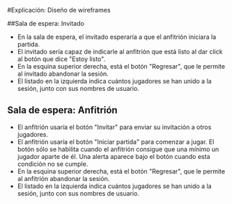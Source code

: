 #Explicación: Diseño de wireframes




##Sala de espera: Invitado

- En la sala de espera, el invitado esperaría a que el anfitrión iniciara la partida.
- El invitado sería capaz de indicarle al anfitrión que está listo al dar click al botón que dice "Estoy listo".
- En la esquina superior derecha, está el botón "Regresar", que le permite al invitado abandonar la sesión.
- El listado en la izquierda indica cuántos jugadores se han unido a la sesión, junto con sus nombres de usuario.

## Sala de espera: Anfitrión
- El anfitrión usaría el botón "Invitar" para enviar su invitación a otros jugadores.
- El anfitrión usaría el botón "Iniciar partida" para comenzar a jugar. El botón sólo se habilita cuando el anfitrión consigue que una mínimo un jugador aparte de él. Una alerta aparece bajo el botón cuando esta condición no se cumple.
- En la esquina superior derecha, está el botón "Regresar", que le permite al anfitrión abandonar la sesión.
- El listado en la izquierda indica cuántos jugadores se han unido a la sesión, junto con sus nombres de usuario.


